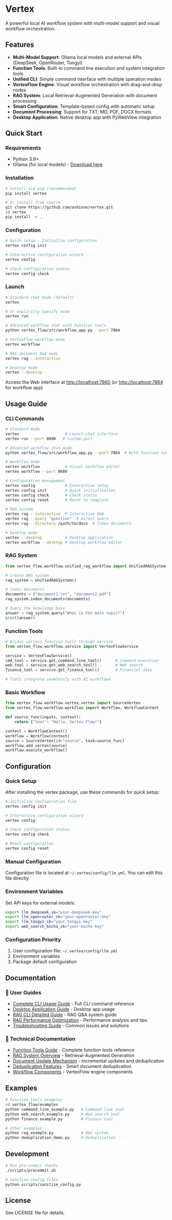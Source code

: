 # Vertex

A powerful local AI workflow system with multi-model support and visual workflow orchestration.

## Features

- **Multi-Model Support**: Ollama local models and external APIs (DeepSeek, OpenRouter, Tongyi)
- **Function Tools**: Built-in command line execution and system integration tools
- **Unified CLI**: Simple command interface with multiple operation modes
- **VertexFlow Engine**: Visual workflow orchestration with drag-and-drop nodes
- **RAG System**: Local Retrieval-Augmented Generation with document processing
- **Smart Configuration**: Template-based config with automatic setup
- **Document Processing**: Support for TXT, MD, PDF, DOCX formats
- **Desktop Application**: Native desktop app with PyWebView integration

## Quick Start

### Requirements
- Python 3.9+
- Ollama (for local models) - [Download here](https://ollama.com/download)

### Installation
```bash
# Install via pip (recommended)
pip install vertex

# Or install from source
git clone https://github.com/ashione/vertex.git
cd vertex
pip install -e .
```

### Configuration
```bash
# Quick setup - Initialize configuration
vertex config init

# Interactive configuration wizard
vertex config

# Check configuration status
vertex config check
```

### Launch
```bash
# Standard chat mode (default)
vertex

# Or explicitly specify mode
vertex run

# Advanced workflow chat with function tools
python vertex_flow/src/workflow_app.py --port 7864

# VertexFlow workflow mode
vertex workflow

# RAG document Q&A mode
vertex rag --interactive

# Desktop mode
vertex --desktop
```

Access the Web interface at [http://localhost:7860](http://localhost:7860) (or [http://localhost:7864](http://localhost:7864) for workflow app)

## Usage Guide

### CLI Commands
```bash
# Standard mode
vertex                    # Launch chat interface
vertex run --port 8080   # Custom port

# Advanced workflow chat mode
python vertex_flow/src/workflow_app.py --port 7864  # With function tools support

# Workflow mode
vertex workflow           # Visual workflow editor
vertex workflow --port 8080

# Configuration management
vertex config             # Interactive setup
vertex config init        # Quick initialization
vertex config check       # Check status
vertex config reset       # Reset to template

# RAG system
vertex rag --interactive  # Interactive Q&A
vertex rag --query "question"  # Direct query
vertex rag --directory /path/to/docs  # Index documents

# Desktop mode
vertex --desktop          # Desktop application
vertex workflow --desktop # Desktop workflow editor
```

### RAG System
```python
from vertex_flow.workflow.unified_rag_workflow import UnifiedRAGSystem

# Create RAG system
rag_system = UnifiedRAGSystem()

# Index documents
documents = ["document1.txt", "document2.pdf"]
rag_system.index_documents(documents)

# Query the knowledge base
answer = rag_system.query("What is the main topic?")
print(answer)
```

### Function Tools
```python
# Access various function tools through service
from vertex_flow.workflow.service import VertexFlowService

service = VertexFlowService()
cmd_tool = service.get_command_line_tool()      # Command execution
web_tool = service.get_web_search_tool()        # Web search
finance_tool = service.get_finance_tool()       # Financial data

# Tools integrate seamlessly with AI workflows
```

### Basic Workflow
```python
from vertex_flow.workflow.vertex.vertex import SourceVertex
from vertex_flow.workflow.workflow import Workflow, WorkflowContext

def source_func(inputs, context):
    return {"text": "Hello, Vertex Flow!"}

context = WorkflowContext()
workflow = Workflow(context)
source = SourceVertex(id="source", task=source_func)
workflow.add_vertex(source)
workflow.execute_workflow()
```

## Configuration

### Quick Setup
After installing the vertex package, use these commands for quick setup:

```bash
# Initialize configuration file
vertex config init

# Interactive configuration wizard
vertex config

# Check configuration status
vertex config check

# Reset configuration
vertex config reset
```

### Manual Configuration
Configuration file is located at `~/.vertex/config/llm.yml`. You can edit this file directly.

### Environment Variables
Set API keys for external models:
```bash
export llm_deepseek_sk="your-deepseek-key"
export llm_openrouter_sk="your-openrouter-key"
export llm_tongyi_sk="your-tongyi-key"
export web_search_bocha_sk="your-bocha-key"
```

### Configuration Priority
1. User configuration file: `~/.vertex/config/llm.yml`
2. Environment variables
3. Package default configuration

## Documentation

### 📖 User Guides
- [Complete CLI Usage Guide](docs/CLI_USAGE.md) - Full CLI command reference
- [Desktop Application Guide](docs/DESKTOP_APP.md) - Desktop app usage
- [RAG CLI Detailed Guide](docs/RAG_CLI_USAGE.md) - RAG Q&A system guide
- [RAG Performance Optimization](docs/RAG_PERFORMANCE_OPTIMIZATION.md) - Performance analysis and tips
- [Troubleshooting Guide](docs/TROUBLESHOOTING.md) - Common issues and solutions

### 🔧 Technical Documentation
- [Function Tools Guide](docs/FUNCTION_TOOLS.md) - Complete function tools reference
- [RAG System Overview](vertex_flow/docs/RAG_README.md) - Retrieval-Augmented Generation
- [Document Update Mechanism](vertex_flow/docs/DOCUMENT_UPDATE.md) - Incremental updates and deduplication
- [Deduplication Features](vertex_flow/docs/DEDUPLICATION.md) - Smart document deduplication
- [Workflow Components](vertex_flow/docs/) - VertexFlow engine components

## Examples

```bash
# Function tools examples
cd vertex_flow/examples
python command_line_example.py   # Command line tool
python web_search_example.py     # Web search tool  
python finance_example.py        # Finance tool

# Other examples
python rag_example.py            # RAG system
python deduplication_demo.py     # Deduplication
```

## Development

```bash
# Run pre-commit checks
./scripts/precommit.sh

# Sanitize config files
python scripts/sanitize_config.py
```

## License

See LICENSE file for details.
